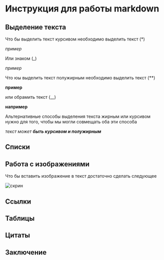 # Инструкция для работы markdown
## Выделение текста
Что бы выделить текст курсивом необходимо выделить текст (*)

*пример*

Или знаком (_)

_пример_

Что юы выделить текст полужирным необходимо выделить текст (**)

**пример**

или обрамить текст (__)

__например__

Альтернативные способы выделения текста жирным или курсивом нужно для того, чтобы мы могли совмещать оба эти способа 

_текст может **быть курсивом и полужирным**_

## Списки
## Работа с изображениями

Что бы вставить изображение в текст достаточно сделать следующее

![скрин](scrn.jpg)
## Ссылки
## Таблицы
## Цитаты
## Заключение